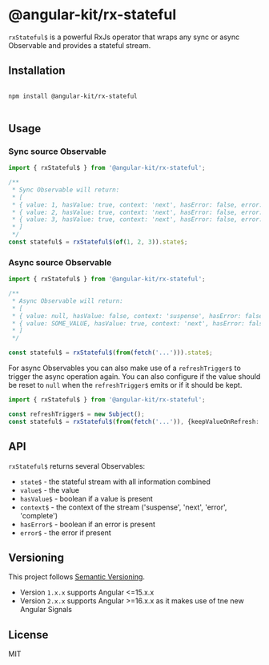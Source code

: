 # @angular-kit/rx-stateful

`rxStateful$` is a powerful RxJs operator that wraps any sync or async Observable and provides a
stateful stream.

## Installation
```bash

npm install @angular-kit/rx-stateful
  
  ```

## Usage

### Sync source Observable
```typescript
import { rxStateful$ } from '@angular-kit/rx-stateful';

/**
 * Sync Observable will return: 
 * [
 * { value: 1, hasValue: true, context: 'next', hasError: false, error: undefined },
 * { value: 2, hasValue: true, context: 'next', hasError: false, error: undefined },
 * { value: 3, hasValue: true, context: 'next', hasError: false, error: undefined },
 * ]
 */
const stateful$ = rxStateful$(of(1, 2, 3)).state$;
```

### Async source Observable
```typescript
import { rxStateful$ } from '@angular-kit/rx-stateful';

/**
 * Async Observable will return: 
 * [
 * { value: null, hasValue: false, context: 'suspense', hasError: false, error: undefined },
 * { value: SOME_VALUE, hasValue: true, context: 'next', hasError: false, error: undefined },
 * ]
 */

const stateful$ = rxStateful$(from(fetch('...'))).state$;
```

For async Observables you can also make use of a `refreshTrigger$` to trigger the async operation again. You can 
also configure if the value should be reset to `null` when the `refreshTrigger$` emits or if it should be kept.

```typescript
import { rxStateful$ } from '@angular-kit/rx-stateful';

const refreshTrigger$ = new Subject();
const stateful$ = rxStateful$(from(fetch('...')), {keepValueOnRefresh: true, refreshTrigger$}).state$;
```

## API
`rxStateful$` returns several Observables:
- `state$` - the stateful stream with all information combined
- `value$` - the value
- `hasValue$` - boolean if a value is present
- `context$` - the context of the stream ('suspense', 'next', 'error', 'complete')
- `hasError$` - boolean if an error is present
- `error$` - the error if present


## Versioning
This project follows [Semantic Versioning](https://semver.org/).

- Version `1.x.x` supports Angular <=15.x.x
- Version `2.x.x` supports Angular >=16.x.x as it makes use of tne new Angular Signals

## License
MIT
